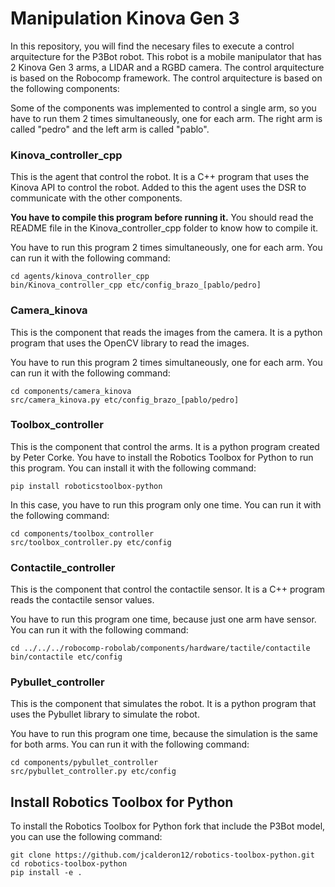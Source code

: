 # Manipulation Kinova Gen 3
In this repository, you will find the necesary files to execute a control arquitecture for the P3Bot robot. This robot is a mobile manipulator that has 2 Kinova Gen 3 arms, a LIDAR and a RGBD camera. 
The control arquitecture is based on the Robocomp framework. The control arquitecture is based on the following components:

Some of the components was implemented to control a single arm, so you have to run them 2 times simultaneously, one for each arm. The right arm is called "pedro" and the left arm is called "pablo".

### Kinova_controller_cpp
This is the agent that control the robot. It is a C++ program that uses the Kinova API to control the robot. Added to this the agent uses the DSR to communicate with the other components. 

**You have to compile this program before running it.** You should read the README file in the Kinova_controller_cpp folder to know how to compile it. 

You have to run this program 2 times simultaneously, one for each arm. You can run it with the following command:
```
cd agents/kinova_controller_cpp
bin/Kinova_controller_cpp etc/config_brazo_[pablo/pedro]
```

### Camera_kinova
This is the component that reads the images from the camera. It is a python program that uses the OpenCV library to read the images.

You have to run this program 2 times simultaneously, one for each arm. You can run it with the following command:
```
cd components/camera_kinova
src/camera_kinova.py etc/config_brazo_[pablo/pedro]
```

### Toolbox_controller  
This is the component that control the arms. It is a python program created by Peter Corke. You have to install the Robotics Toolbox for Python to run this program. You can install it with the following command:
```
pip install roboticstoolbox-python
```
In this case, you have to run this program only one time. You can run it with the following command:
```
cd components/toolbox_controller
src/toolbox_controller.py etc/config
```

### Contactile_controller
This is the component that control the contactile sensor. It is a C++ program reads the contactile sensor values.

You have to run this program one time, because just one arm have sensor. You can run it with the following command:
```
cd ../../../robocomp-robolab/components/hardware/tactile/contactile
bin/contactile etc/config
```

### Pybullet_controller
This is the component that simulates the robot. It is a python program that uses the Pybullet library to simulate the robot.

You have to run this program one time, because the simulation is the same for both arms. You can run it with the following command:
```
cd components/pybullet_controller
src/pybullet_controller.py etc/config
```

## Install Robotics Toolbox for Python
To install the Robotics Toolbox for Python fork that include the P3Bot model, you can use the following command:
```
git clone https://github.com/jcalderon12/robotics-toolbox-python.git
cd robotics-toolbox-python
pip install -e .
```

